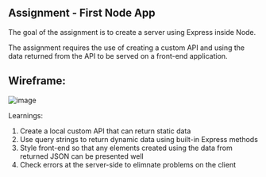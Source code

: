 ## Assignment - First Node App

The goal of the assignment is to create a server using Express inside Node.

The assignment requires the use of creating a custom API and using the data returned from the API to be served on a front-end application.

## Wireframe:

![image](https://user-images.githubusercontent.com/108898519/194777435-7320b04f-e0fc-4ccf-91d3-ae332a540e2f.png)


Learnings:
1. Create a local custom API that can return static data
2. Use query strings to return dynamic data using built-in Express methods
3. Style front-end so that any elements created using the data from returned JSON can be presented well
4. Check errors at the server-side to elimnate problems on the client

